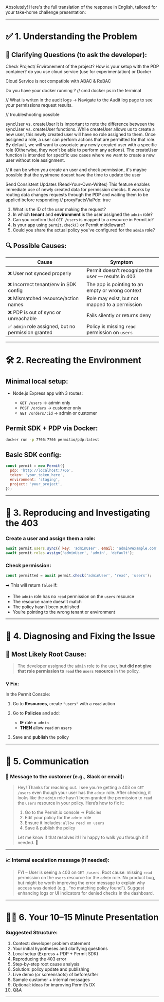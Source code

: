 Absolutely! Here's the full translation of the response in English, tailored for your take-home challenge presentation:

---

# ✅ **1. Understanding the Problem**

## 💬 Clarifying Questions (to ask the developer):

Check Project/ Environement of the project? 
How is your setup with the PDP container? do you use cloud service (use for experimentation) or Docker

Cloud Service is not compatible with ABAC & ReBAC

Do you have your docker running ? 
// cmd docker ps in the terminal

// What is writen in the audit logs -> Navigate to the Audit log page to see your permissions request results.

// troubleshooting possible 

syncUser vs. createUser
It is important to note the difference between the syncUser vs. createUser functions. While createUser allows us to create a new user, this newly created user will have no role assigned to them. Once assigned a role, a user can perform actions that are permitted for that role. By default, we will want to associate any newly created user with a specific role (Otherwise, they won't be able to perform any actions). The createUser function is intended for specific use cases where we want to create a new user without role assignment.


// it can be when you create an user and check permission, it's maybe possible that the systmene doesnt have the time to update the user 

Send Consistent Updates (Read-Your-Own-Writes)
This feature enables immediate use of newly created data for permission checks. It works by routing data changes requests through the PDP and waiting them to be applied before responding
//   proxyFactsViaPdp: true


1. What is the ID of the user making the request?
2. In which **tenant** and **environment** is the user assigned the `admin` role?
3. Can you confirm that `GET /users` is mapped to a resource in Permit.io?
4. Is your app using `permit.check()` or Permit middleware?
5. Could you share the actual policy you've configured for the `admin` role?

## 🔍 Possible Causes:

| Cause                                              | Symptom                                            |
| -------------------------------------------------- | -------------------------------------------------- |
| ❌ User not synced properly                         | Permit doesn’t recognize the user — results in 403 |
| ❌ Incorrect tenant/env in SDK config               | The app is pointing to an empty or wrong context   |
| ❌ Mismatched resource/action names                 | Role may exist, but not mapped to a permission     |
| ❌ PDP is out of sync or unreachable                | Fails silently or returns deny                     |
| ✅ `admin` role assigned, but no permission granted | Policy is missing `read` permission on `users`     |

---

# 🛠️ **2. Recreating the Environment**

## Minimal local setup:

* Node.js Express app with 3 routes:

  * `GET /users` → admin only
  * `POST /orders` → customer only
  * `GET /orders/:id` → admin or customer

## Permit SDK + PDP via Docker:

```bash
docker run -p 7766:7766 permitio/pdp:latest
```

## Basic SDK config:

```js
const permit = new Permit({
  pdp: 'http://localhost:7766',
  token: 'your_token_here',
  environment: 'staging',
  project: 'your_project',
});
```

---

# 🧪 **3. Reproducing and Investigating the 403**

### Create a user and assign them a role:

```js
await permit.users.sync({ key: 'adminUser', email: 'admin@example.com' });
await permit.roles.assign('adminUser', 'admin', 'default');
```

### Check permission:

```js
const permitted = await permit.check('adminUser', 'read', 'users');
```

➡️ This will return `false` if:

* The `admin` role has no `read` permission on the `users` resource
* The resource name doesn’t match
* The policy hasn’t been published
* You’re pointing to the wrong tenant or environment

---

# 🧠 **4. Diagnosing and Fixing the Issue**

## 🔎 Most Likely Root Cause:

> The developer assigned the `admin` role to the user, **but did not give that role permission to `read` the `users` resource** in the policy.

### 💡 Fix:

In the Permit Console:

1. Go to **Resources**, create `"users"` with a `read` action
2. Go to **Policies** and add:

   * **IF** role = `admin`
   * **THEN** allow `read` on `users`
3. Save and **publish** the policy

---

# 📢 **5. Communication**

### 📩 Message to the customer (e.g., Slack or email):

> Hey! Thanks for reaching out.
> I see you're getting a 403 on `GET /users` even though your user has the `admin` role.
> After checking, it looks like the `admin` role hasn’t been granted the permission to `read` the `users` resource in your policy.
> Here’s how to fix it:
>
> 1. Go to the Permit.io console → Policies
> 2. Edit your policy for the `admin` role
> 3. Ensure it includes: `allow read on users`
> 4. Save & publish the policy
>
> Let me know if that resolves it! I’m happy to walk you through it if needed. 🚀

---

### 📈 Internal escalation message (if needed):

> FYI – User is seeing a 403 on `GET /users`.
> Root cause: missing `read` permission on the `users` resource for the `admin` role.
> No product bug, but might be worth improving the error message to explain why access was denied (e.g., “no matching policy found”).
> Suggest enhancing logs or UI indicators for denied checks in the dashboard.

---

# 🧑‍🏫 **6. Your 10–15 Minute Presentation**

### Suggested Structure:

1. Context: developer problem statement
2. Your initial hypotheses and clarifying questions
3. Local setup (Express + PDP + Permit SDK)
4. Reproducing the 403 error
5. Step-by-step root cause analysis
6. Solution: policy update and publishing
7. Live demo (or screenshots) of before/after
8. Sample customer + internal messages
9. Optional: ideas for improving Permit’s DX
10. Q\&A

---


